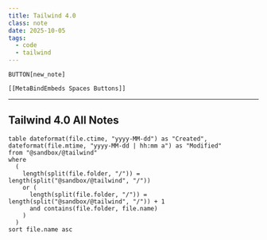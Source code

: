 ```yaml
---
title: Tailwind 4.0
class: note
date: 2025-10-05
tags:
  - code
  - tailwind
---
```


`BUTTON[new_note]` 

```meta-bind-embed
[[MetaBindEmbeds Spaces Buttons]]
```

---

## Tailwind 4.0 All Notes

```dataview
table dateformat(file.ctime, "yyyy-MM-dd") as "Created", dateformat(file.mtime, "yyyy-MM-dd | hh:mm a") as "Modified"
from "@sandbox/@tailwind"
where
  (
    length(split(file.folder, "/")) = length(split("@sandbox/@tailwind", "/"))
    or (
      length(split(file.folder, "/")) = length(split("@sandbox/@tailwind", "/")) + 1
      and contains(file.folder, file.name)
    )
  )
sort file.name asc
```